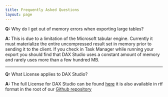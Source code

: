 ```yaml
---
title: Frequently Asked Questions
layout: page
---
```


**Q:** Why do I get out of memory errors when exporting large tables?

**A:** This is due to a limitation of the Microsoft tabular engine. Currently it must materialize the entire uncompressed result set in memory prior to sending it to the client. If you check in Task Manager while running your export you should find that DAX Studio uses a constant amount of memory and rarely uses more than a few hundred MB.

___

**Q:** What License applies to DAX Studio?

**A:** The full License for DAX Studio can be found [here](/documentation/license) it is also available in rtf format in the root of our [Github repository](https://github.com/DaxStudio/DaxStudio)